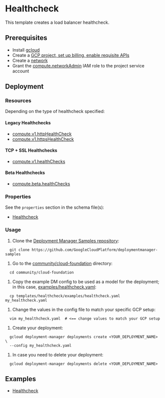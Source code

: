 # Healthcheck

This template creates a load balancer healthcheck.

## Prerequisites

- Install [gcloud](https://cloud.google.com/sdk)
- Create a [GCP project, set up billing, enable requisite APIs](../project/README.md)
- Create a [network](../network/README.md)
- Grant the [compute.networkAdmin](https://cloud.google.com/compute/docs/access/iam)
 IAM role to the project service account

## Deployment

### Resources

Depending on the type of healthcheck specified:

#### Legacy Healthchecks

- [compute.v1.httpHealthCheck](https://cloud.google.com/sdk/gcloud/reference/compute/health-checks/create/http)
- [compute.v1.httpsHealthCheck](https://cloud.google.com/sdk/gcloud/reference/compute/health-checks/create/https)

#### TCP + SSL Healthchecks

- [compute.v1.healthChecks](https://cloud.google.com/load-balancing/docs/health-check-concepts)

#### Beta Healthchecks

- [compute.beta.healthChecks](https://cloud.google.com/sdk/gcloud/reference/beta/compute/health-checks/create/http2)

### Properties

See the `properties` section in the schema file(s):

- [Healthcheck](healthcheck.py.schema)

### Usage

1. Clone the [Deployment Manager Samples repository](https://github.com/GoogleCloudPlatform/deploymentmanager-samples):

  ```shell
    git clone https://github.com/GoogleCloudPlatform/deploymentmanager-samples
  ```

1. Go to the [community/cloud-foundation](../../) directory:

  ```shell
    cd community/cloud-foundation
  ```

1. Copy the example DM config to be used as a model for the deployment;
 in this case, [examples/healthcheck.yaml](examples/healthcheck.yaml):

  ```shell
    cp templates/healthcheck/examples/healthcheck.yaml my_healthcheck.yaml
  ```

1. Change the values in the config file to match your specific GCP setup:

  ```shell
    vim my_healthcheck.yaml  # <== change values to match your GCP setup
  ```

1. Create your deployment:

  ```shell
    gcloud deployment-manager deployments create <YOUR_DEPLOYMENT_NAME> \
    --config my_healthcheck.yaml
  ```

1. In case you need to delete your deployment:

  ```shell
    gcloud deployment-manager deployments delete <YOUR_DEPLOYMENT_NAME>
  ```

## Examples

- [Healthcheck](examples/healthcheck.yaml)